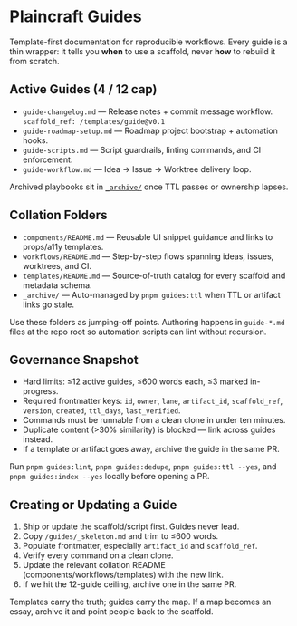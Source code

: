 # Plaincraft Guides

Template-first documentation for reproducible workflows. Every guide is a thin wrapper: it tells you **when** to use a scaffold, never **how** to rebuild it from scratch.

## Active Guides (4 / 12 cap)

- `guide-changelog.md` — Release notes + commit message workflow. `scaffold_ref: /templates/guide@v0.1`
- `guide-roadmap-setup.md` — Roadmap project bootstrap + automation hooks.
- `guide-scripts.md` — Script guardrails, linting commands, and CI enforcement.
- `guide-workflow.md` — Idea → Issue → Worktree delivery loop.

Archived playbooks sit in [`_archive/`](./_archive/) once TTL passes or ownership lapses.

## Collation Folders

- `components/README.md` — Reusable UI snippet guidance and links to props/a11y templates.
- `workflows/README.md` — Step-by-step flows spanning ideas, issues, worktrees, and CI.
- `templates/README.md` — Source-of-truth catalog for every scaffold and metadata schema.
- `_archive/` — Auto-managed by `pnpm guides:ttl` when TTL or artifact links go stale.

Use these folders as jumping-off points. Authoring happens in `guide-*.md` files at the repo root so automation scripts can lint without recursion.

## Governance Snapshot

- Hard limits: ≤12 active guides, ≤600 words each, ≤3 marked in-progress.
- Required frontmatter keys: `id`, `owner`, `lane`, `artifact_id`, `scaffold_ref`, `version`, `created`, `ttl_days`, `last_verified`.
- Commands must be runnable from a clean clone in under ten minutes.
- Duplicate content (>30% similarity) is blocked — link across guides instead.
- If a template or artifact goes away, archive the guide in the same PR.

Run `pnpm guides:lint`, `pnpm guides:dedupe`, `pnpm guides:ttl --yes`, and `pnpm guides:index --yes` locally before opening a PR.

## Creating or Updating a Guide

1. Ship or update the scaffold/script first. Guides never lead.
2. Copy `/guides/_skeleton.md` and trim to ≤600 words.
3. Populate frontmatter, especially `artifact_id` and `scaffold_ref`.
4. Verify every command on a clean clone.
5. Update the relevant collation README (components/workflows/templates) with the new link.
6. If we hit the 12-guide ceiling, archive one in the same PR.

Templates carry the truth; guides carry the map. If a map becomes an essay, archive it and point people back to the scaffold.
